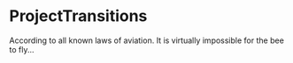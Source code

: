 # ProjectTransitions

According to all known laws of aviation. It is virtually impossible for the bee to fly...